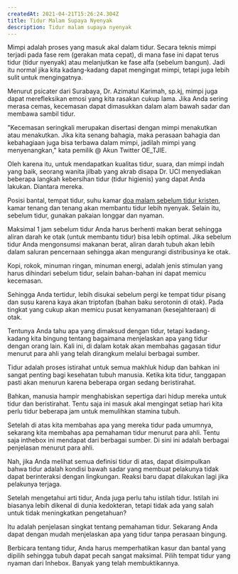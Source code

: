 ```yaml
---
createdAt: 2021-04-21T15:26:24.304Z
title: Tidur Malam Supaya Nyenyak
description: Tidur malam supaya nyenyak
---
```

Mimpi adalah proses yang masuk akal dalam tidur. Secara teknis mimpi terjadi pada fase rem (gerakan mata cepat), di mana fase ini dapat terus tidur (tidur nyenyak) atau melanjutkan ke fase alfa (sebelum bangun). Jadi itu normal jika kita kadang-kadang dapat mengingat mimpi, tetapi juga lebih sulit untuk mengingatnya.

Menurut psicater dari Surabaya, Dr. Azimatul Karimah, sp.kj, mimpi juga dapat merefleksikan emosi yang kita rasakan cukup lama. Jika Anda sering merasa cemas, kecemasan dapat dimasukkan dalam alam bawah sadar dan membawa sambil tidur.

"Kecemasan seringkali merupakan disertasi dengan mimpi menakutkan atau menakutkan. Jika kita senang bahagia, maka perasaan bahagia dan kebahagiaan juga bisa terbawa dalam mimpi, jadilah mimpi yang menyenangkan," kata pemilik @ Akun Twitter OE_TJIE.

Oleh karena itu, untuk mendapatkan kualitas tidur, suara, dan mimpi indah yang baik, seorang wanita jilbab yang akrab disapa Dr. UCI menyediakan beberapa langkah kebersihan tidur (tidur higienis) yang dapat Anda lakukan. Diantara mereka.

Posisi bantal, tempat tidur, suhu kamar [doa malam sebelum tidur kristen](https://www.doapengasih.com/doa-malam-sebelum-tidur-kristen/), kamar tenang dan tenang akan membantu tidur lebih nyenyak. Selain itu, sebelum tidur, gunakan pakaian longgar dan nyaman.

Maksimal 1 jam sebelum tidur Anda harus berhenti makan berat sehingga aliran darah ke otak (untuk membantu tidur) bisa lebih optimal. Jika sebelum tidur Anda mengonsumsi makanan berat, aliran darah tubuh akan lebih dalam saluran pencernaan sehingga akan mengurangi distribusinya ke otak.

Kopi, rokok, minuman ringan, minuman energi, adalah jenis stimulan yang harus dihindari sebelum tidur, selain bahan-bahan ini dapat memicu kecemasan.

Sehingga Anda tertidur, lebih disukai sebelum pergi ke tempat tidur pisang dan susu karena kaya akan triptofan (bahan baku serotonin di otak). Pada tingkat yang cukup akan memicu pusat kenyamanan (kesejahteraan) di otak.

Tentunya Anda tahu apa yang dimaksud dengan tidur, tetapi kadang-kadang kita bingung tentang bagaimana menjelaskan apa yang tidur dengan orang lain. Kali ini, di dalam kotak akan membahas gagasan tidur menurut para ahli yang telah dirangkum melalui berbagai sumber.

Tidur adalah proses istirahat untuk semua makhluk hidup dan bahkan ini sangat penting bagi kesehatan tubuh manusia. Ketika kita tidur, tanggapan pasti akan menurun karena beberapa organ sedang beristirahat.

Bahkan, manusia hampir menghabiskan sepertiga dari hidup mereka untuk tidur dan beristirahat. Tentu saja ini masuk akal mengingat setiap hari kita perlu tidur beberapa jam untuk memulihkan stamina tubuh.

Setelah di atas kita membahas apa yang mereka tidur pada umumnya, sekarang kita membahas apa pemahaman tidur menurut para ahli. Tentu saja inthebox ini mendapat dari berbagai sumber. Di sini ini adalah berbagai penjelasan menurut para ahli.

Nah, jika Anda melihat semua definisi tidur di atas, dapat disimpulkan bahwa tidur adalah kondisi bawah sadar yang membuat pelakunya tidak dapat berinteraksi dengan lingkungan. Reaksi baru dapat dilakukan lagi jika pelakunya terjaga.

Setelah mengetahui arti tidur, Anda juga perlu tahu istilah tidur. Istilah ini biasanya lebih dikenal di dunia kedokteran, tetapi tidak ada yang salah untuk tidak meningkatkan pengetahuan?

Itu adalah penjelasan singkat tentang pemahaman tidur. Sekarang Anda dapat dengan mudah menjelaskan apa yang tidur tanpa perasaan bingung.

Berbicara tentang tidur, Anda harus memperhatikan kasur dan bantal yang dipilih sehingga tubuh dapat pecah sangat maksimal. Pilih tempat tidur yang nyaman dari Inhebox. Banyak yang telah membuktikannya.